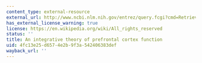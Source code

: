 ```yaml
---
content_type: external-resource
external_url: http://www.ncbi.nlm.nih.gov/entrez/query.fcgi?cmd=Retrieve&db=PubMed&dopt=Citation&list_uids=11283309
has_external_license_warning: true
license: https://en.wikipedia.org/wiki/All_rights_reserved
status: ''
title: An integrative theory of prefrontal cortex function
uid: 4fc13e25-d657-4e2b-9f3a-542406383def
wayback_url: ''
---
```

